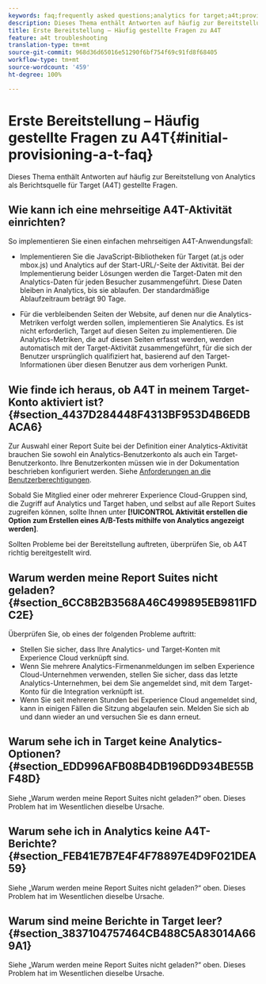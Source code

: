 ```yaml
---
keywords: faq;frequently asked questions;analytics for target;a4t;provisioning;provisioning;adobe Experience Cloud
description: Dieses Thema enthält Antworten auf häufig zur Bereitstellung von Analytics als Berichtsquelle für Target (A4T) gestellte Fragen.
title: Erste Bereitstellung – Häufig gestellte Fragen zu A4T
feature: a4t troubleshooting
translation-type: tm+mt
source-git-commit: 968d36d65016e51290f6bf754f69c91fd8f68405
workflow-type: tm+mt
source-wordcount: '459'
ht-degree: 100%

---
```



# Erste Bereitstellung – Häufig gestellte Fragen zu A4T{#initial-provisioning-a-t-faq}

Dieses Thema enthält Antworten auf häufig zur Bereitstellung von Analytics als Berichtsquelle für Target (A4T) gestellte Fragen.

## Wie kann ich eine mehrseitige A4T-Aktivität einrichten?

So implementieren Sie einen einfachen mehrseitigen A4T-Anwendungsfall:

* Implementieren Sie die JavaScript-Bibliotheken für Target (at.js oder mbox.js) und Analytics auf der Start-URL/-Seite der Aktivität. Bei der Implementierung beider Lösungen werden die Target-Daten mit den Analytics-Daten für jeden Besucher zusammengeführt. Diese Daten bleiben in Analytics, bis sie ablaufen. Der standardmäßige Ablaufzeitraum beträgt 90 Tage.

* Für die verbleibenden Seiten der Website, auf denen nur die Analytics-Metriken verfolgt werden sollen, implementieren Sie Analytics. Es ist nicht erforderlich, Target auf diesen Seiten zu implementieren. Die Analytics-Metriken, die auf diesen Seiten erfasst werden, werden automatisch mit der Target-Aktivität zusammengeführt, für die sich der Benutzer ursprünglich qualifiziert hat, basierend auf den Target-Informationen über diesen Benutzer aus dem vorherigen Punkt.

## Wie finde ich heraus, ob A4T in meinem Target-Konto aktiviert ist? {#section_4437D284448F4313BF953D4B6EDBACA6}

Zur Auswahl einer Report Suite bei der Definition einer Analytics-Aktivität brauchen Sie sowohl ein Analytics-Benutzerkonto als auch ein Target-Benutzerkonto. Ihre Benutzerkonten müssen wie in der Dokumentation beschrieben konfiguriert werden. Siehe [Anforderungen an die Benutzerberechtigungen](/help/c-integrating-target-with-mac/a4t/account-reqs.md#concept_4BC06CAB00BF46FF9362AFE98656B083).

Sobald Sie Mitglied einer oder mehrerer Experience Cloud-Gruppen sind, die Zugriff auf Analytics und Target haben, und selbst auf alle Report Suites zugreifen können, sollte Ihnen unter **[!UICONTROL Aktivität erstellen die Option zum Erstellen eines A/B-Tests mithilfe von Analytics angezeigt werden]**.

Sollten Probleme bei der Bereitstellung auftreten, überprüfen Sie, ob A4T richtig bereitgestellt wird.

## Warum werden meine Report Suites nicht geladen?   {#section_6CC8B2B3568A46C499895EB9811FDC2E}

Überprüfen Sie, ob eines der folgenden Probleme auftritt:

* Stellen Sie sicher, dass Ihre Analytics- und Target-Konten mit Experience Cloud verknüpft sind.
* Wenn Sie mehrere Analytics-Firmenanmeldungen im selben Experience Cloud-Unternehmen verwenden, stellen Sie sicher, dass das letzte Analytics-Unternehmen, bei dem Sie angemeldet sind, mit dem Target-Konto für die Integration verknüpft ist.
* Wenn Sie seit mehreren Stunden bei Experience Cloud angemeldet sind, kann in einigen Fällen die Sitzung abgelaufen sein. Melden Sie sich ab und dann wieder an und versuchen Sie es dann erneut.

## Warum sehe ich in Target keine Analytics-Optionen?   {#section_EDD996AFB08B4DB196DD934BE55BF48D}

Siehe „Warum werden meine Report Suites nicht geladen?“ oben. Dieses Problem hat im Wesentlichen dieselbe Ursache.

## Warum sehe ich in Analytics keine A4T-Berichte?   {#section_FEB41E7B7E4F4F78897E4D9F021DEA59}

Siehe „Warum werden meine Report Suites nicht geladen?“ oben. Dieses Problem hat im Wesentlichen dieselbe Ursache.

## Warum sind meine Berichte in Target leer?   {#section_3837104757464CB488C5A83014A669A1}

Siehe „Warum werden meine Report Suites nicht geladen?“ oben. Dieses Problem hat im Wesentlichen dieselbe Ursache.
